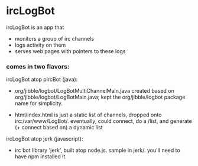 ircLogBot
=========

ircLogBot is an app that

 - monitors a group of irc channels
 - logs activity on them
 - serves web pages with pointers to these logs

### comes in two flavors:

ircLogBot atop pircBot (java):

- org/jibble/logbot/LogBotMultiChannelMain.java 
  created based on org/jibble/logbot/LogBotMain.java;
  kept the org/jibble/logbot package name for simplicity.

- html/index.html is just a static list of channels, dropped onto irc:/var/www/LogBot/.
  eventually, could connect, do a /list, and generate (+ connect based on) a dynamic list


ircLogBot atop jerk (javascript):

- irc bot library 'jerk', built atop node.js.
  sample in jerk/.  you'll need to have npm installed it.


